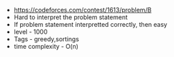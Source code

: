 * https://codeforces.com/contest/1613/problem/B
* Hard to interpret the problem statement
* If problem statement interpretted correctly, then easy
* level - 1000
* Tags - greedy,sortings
* time complexity - O(n)
